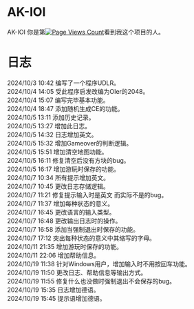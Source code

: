 # AK-IOI
AK-IOI
你是第[![Page Views Count](https://badges.toozhao.com/badges/01JAHWC5PMKA65KS1M616WK5JK/blue.svg)](https://badges.toozhao.com/stats/01JAHWC5PMKA65KS1M616WK5JK "Get your own page views count badge on badges.toozhao.com")看到我这个项目的人。
# 日志
2024/10/3 10:42 编写了一个程序UDLR。 \
2024/10/4 14:05 受此程序启发改编为OIer的2048。 \
2024/10/4 15:07 编写完毕基本功能。 \
2024/10/4 18:47 添加随机生成CE的功能。 \
2024/10/5 13:11 添加历史记录。 \
2024/10/5 13:27 增加此日志。 \
2024/10/5 14:32 日志增加英文。 \
2024/10/5 15:32 增加Gameover的判断逻辑。 \
2024/10/5 15:51 增加清空地图功能。 \
2024/10/5 16:11 修复清空后没有方块的bug。 \
2024/10/5 16:17 增加游玩时保存的功能。 \
2024/10/7 10:34 所有提示增加英文。 \
2024/10/7 10:45 更改日志存储逻辑。 \
2024/10/7 11:21 修复提示输入时是英文 而实际不是的bug。 \
2024/10/7 11:37 增加每种状态的意义。 \
2024/10/7 16:45 更改语言的输入类型。 \
2024/10/7 16:48 更改输出日志时的操作。 \
2024/10/7 16:58 添加当强制退出时保存的功能。 \
2024/10/7 17:12 突出每种状态的意义中其缩写的字母。 \
2024/10/11 21:35 增加游玩时保存的功能。\
2024/10/11 22:06 增加帮助信息。\
2024/10/19 11:38 针对Windows用户，增加输入时不用按回车功能。\
2024/10/19 11:50 更改日志、帮助信息等输出方式。\
2024/10/19 11:55 修复什么也没做时强制退出不会保存的bug。\
2024/10/19 15:35 日志增加德语。\
2024/10/19 15:45 提示语增加德语。
